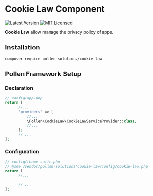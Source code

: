 # Cookie Law Component

[![Latest Version](https://img.shields.io/badge/release-1.0.0-blue?style=for-the-badge)](https://www.presstify.com/pollen-solutions/cookie-law/)
[![MIT Licensed](https://img.shields.io/badge/license-MIT-green?style=for-the-badge)](LICENSE.md)

**Cookie Law** allow manage the privacy policy of apps.

## Installation

```bash
composer require pollen-solutions/cookie-law
```

## Pollen Framework Setup

### Declaration

```php
// config/app.php
return [
      //...
      'providers' => [
          //...
          \Pollen\CookieLaw\CookieLawServiceProvider::class,
          //...
      ];
      // ...
];
```

### Configuration

```php
// config/theme-suite.php
// @see /vendor/pollen-solutions/cookie-law/config/cookie-law.php
return [
      //...

      // ...
];
```
